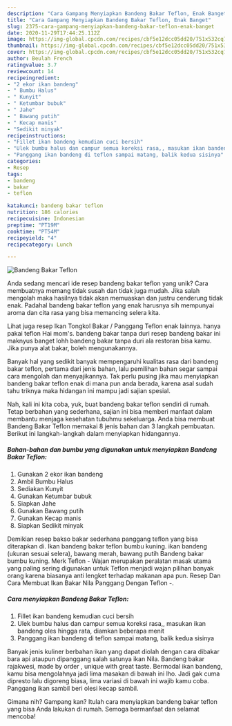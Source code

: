 ```yaml
---
description: "Cara Gampang Menyiapkan Bandeng Bakar Teflon, Enak Banget"
title: "Cara Gampang Menyiapkan Bandeng Bakar Teflon, Enak Banget"
slug: 2375-cara-gampang-menyiapkan-bandeng-bakar-teflon-enak-banget
date: 2020-11-29T17:44:25.112Z
image: https://img-global.cpcdn.com/recipes/cbf5e12dcc05dd20/751x532cq70/bandeng-bakar-teflon-foto-resep-utama.jpg
thumbnail: https://img-global.cpcdn.com/recipes/cbf5e12dcc05dd20/751x532cq70/bandeng-bakar-teflon-foto-resep-utama.jpg
cover: https://img-global.cpcdn.com/recipes/cbf5e12dcc05dd20/751x532cq70/bandeng-bakar-teflon-foto-resep-utama.jpg
author: Beulah French
ratingvalue: 3.7
reviewcount: 14
recipeingredient:
- "2 ekor ikan bandeng"
- " Bumbu Halus"
- " Kunyit"
- " Ketumbar bubuk"
- " Jahe"
- " Bawang putih"
- " Kecap manis"
- "Sedikit minyak"
recipeinstructions:
- "Fillet ikan bandeng kemudian cuci bersih"
- "Ulek bumbu halus dan campur semua koreksi rasa,, masukan ikan bandeng oles hingga rata, diamkan beberapa menit"
- "Panggang ikan bandeng di teflon sampai matang, balik kedua sisinya"
categories:
- Resep
tags:
- bandeng
- bakar
- teflon

katakunci: bandeng bakar teflon 
nutrition: 186 calories
recipecuisine: Indonesian
preptime: "PT19M"
cooktime: "PT54M"
recipeyield: "4"
recipecategory: Lunch

---
```



![Bandeng Bakar Teflon](https://img-global.cpcdn.com/recipes/cbf5e12dcc05dd20/751x532cq70/bandeng-bakar-teflon-foto-resep-utama.jpg)

Anda sedang mencari ide resep bandeng bakar teflon yang unik? Cara membuatnya memang tidak susah dan tidak juga mudah. Jika salah mengolah maka hasilnya tidak akan memuaskan dan justru cenderung tidak enak. Padahal bandeng bakar teflon yang enak harusnya sih mempunyai aroma dan cita rasa yang bisa memancing selera kita.

Lihat juga resep Ikan Tongkol Bakar / Panggang Teflon enak lainnya. hanya pakai teflon Hai mom&#39;s. bandeng bakar tanpa duri resep bandeng bakar ini maknyus banget lohh bandeng bakar tanpa duri ala restoran bisa kamu. Jika punya alat bakar, boleh mengunakannya.

Banyak hal yang sedikit banyak mempengaruhi kualitas rasa dari bandeng bakar teflon, pertama dari jenis bahan, lalu pemilihan bahan segar sampai cara mengolah dan menyajikannya. Tak perlu pusing jika mau menyiapkan bandeng bakar teflon enak di mana pun anda berada, karena asal sudah tahu triknya maka hidangan ini mampu jadi sajian spesial.


Nah, kali ini kita coba, yuk, buat bandeng bakar teflon sendiri di rumah. Tetap berbahan yang sederhana, sajian ini bisa memberi manfaat dalam membantu menjaga kesehatan tubuhmu sekeluarga. Anda bisa membuat Bandeng Bakar Teflon memakai 8 jenis bahan dan 3 langkah pembuatan. Berikut ini langkah-langkah dalam menyiapkan hidangannya.

<!--inarticleads1-->

##### Bahan-bahan dan bumbu yang digunakan untuk menyiapkan Bandeng Bakar Teflon:

1. Gunakan 2 ekor ikan bandeng
1. Ambil  Bumbu Halus
1. Sediakan  Kunyit
1. Gunakan  Ketumbar bubuk
1. Siapkan  Jahe
1. Gunakan  Bawang putih
1. Gunakan  Kecap manis
1. Siapkan Sedikit minyak


Demikian resep bakso bakar sederhana panggang teflon yang bisa diterapkan di. Ikan bandeng bakar teflon bumbu kuning. ikan bandeng (ukuran sesuai selera), bawang merah, bawang putih Bandeng bakar bumbu kuning. Merk Teflon - Wajan merupakan peralatan masak utama yang paling sering digunakan untuk Teflon menjadi wajan pilihan banyak orang karena biasanya anti lengket terhadap makanan apa pun. Resep Dan Cara Membuat Ikan Bakar Nila Panggang Dengan Teflon -. 

<!--inarticleads2-->

##### Cara menyiapkan Bandeng Bakar Teflon:

1. Fillet ikan bandeng kemudian cuci bersih
1. Ulek bumbu halus dan campur semua koreksi rasa,, masukan ikan bandeng oles hingga rata, diamkan beberapa menit
1. Panggang ikan bandeng di teflon sampai matang, balik kedua sisinya


Banyak jenis kuliner berbahan ikan yang dapat diolah dengan cara dibakar bara api ataupun dipanggang salah satunya ikan Nila. Bandeng bakar rajakwesi, made by order , unique with great taste. Bermodal ikan bandeng, kamu bisa mengolahnya jadi lima masakan di bawah ini lho. Jadi gak cuma dipresto lalu digoreng biasa, lima variasi di bawah ini wajib kamu coba. Panggang ikan sambil beri olesi kecap sambil. 

Gimana nih? Gampang kan? Itulah cara menyiapkan bandeng bakar teflon yang bisa Anda lakukan di rumah. Semoga bermanfaat dan selamat mencoba!
